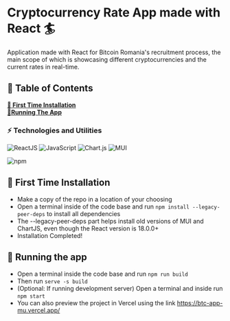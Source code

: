 # Cryptocurrency Rate App made with React 🏄
Application made with React for Bitcoin Romania's recruitment process, the main scope of which is showcasing different cryptocurrencies and the current rates in real-time.

## 📑 Table of Contents

**[📃 First Time Installation](#-first-time-installation)**<br>
**[📱Running The App](#-running-the-app)**<br>

### ⚡ Technologies and Utilities
![ReactJS](https://img.shields.io/badge/React-20232A?style=for-the-badge&logo=react&logoColor=61DAFB)
![JavaScript](https://img.shields.io/badge/-JavaScript-black?style=flat-square&logo=javascript)
![Chart.js](https://img.shields.io/badge/chart.js-F5788D.svg?style=for-the-badge&logo=chart.js&logoColor=white)
![MUI](https://img.shields.io/badge/MUI-%230081CB.svg?style=for-the-badge&logo=mui&logoColor=white)

<img alt="npm" src="https://img.shields.io/badge/-NPM-CB3837?style=flat-square&logo=npm&logoColor=white" />


## 📃 First Time Installation

- Make a copy of the repo in a location of your choosing
- Open a terminal inside of the code base and run `npm install --legacy-peer-deps` to install all dependencies
- The --legacy-peer-deps part helps install old versions of MUI and ChartJS, even though the React version is 18.0.0+
- Installation Completed!

## 📱 Running the app
- Open a terminal inside the code base and run `npm run build`
- Then run `serve -s build`
- (Optional: If running development server) Open a terminal and inside run `npm start`
- You can also preview the project in Vercel using the link https://btc-app-mu.vercel.app/
